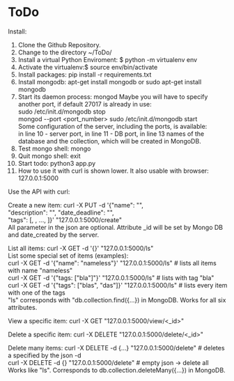 # ToDo
Install:

1. Clone the Github Repository.
2. Change to the directory ~/ToDo/
3. Install a virtual Python Enviroment: $ python -m virtualenv env
4. Activate the virtualenv:$ source env/bin/activate
5. Install packages: pip install -r requirements.txt
6. Install mongodb:  apt-get install mongodb or sudo apt-get install mongodb
7. Start its daemon process: mongod
    Maybe you will have to specify another port, if default 27017 is already in use:    
        sudo /etc/init.d/mongodb stop   
        mongod --port <port_number> 
        sudo /etc/init.d/mongodb start   
    Some configuration of the server, including the ports, is available:    
        in line 10 - server port, in line 11 - DB port, in line 13 names of 
        the database and the collection, which will be created in MongoDB.  
8. Test mongo shell: mongo
9. Quit mongo shell: exit
10. Start todo: python3 app.py
11. How to use it with curl is shown lower. It also usable with browser: 127.0.0.1:5000


Use the API with curl:

Create a new item:
    curl -X PUT -d '{"name": "<name>",  
    "description": "<description>", 
    "date_deadline": "<YYYY-MM-DD>",    
    "tags": [<tag1>, <tag2>, ..., <tagn>]}' "127.0.0.1:5000/create"     
All parameter in the json are optional. Attribute _id will be set by Mongo DB and date_created by the server.   

List all items:
    curl -X GET -d '{}' "127.0.0.1:5000/ls"    
List some special set of items (examples):  
    curl -X GET -d '{"name": "nameless"}' "127.0.0.1:5000/ls" # lists all items with name "nameless"    
    curl -X GET -d '{"tags: ["bla"]"}' "127.0.0.1:5000/ls" # lists with tag "bla"   
    curl -X GET -d '{"tags": ["blas", "das"]}' "127.0.0.1:5000/ls" # lists every item with one of the tags  
"ls" corresponds with "db.collection.find({...}) in MongoDB. Works for all six attributes.  

View a specific item:
    curl -X GET "127.0.0.1:5000/view/<_id>" 

Delete a specific item:
    curl -X DELETE "127.0.0.1:5000/delete/<_id>"    

Delete many items:
    curl -X DELETE -d {...} "127.0.0.1:5000/delete" # deletes a specified by the json -d    
    curl -X DELETE -d {} "127.0.0.1:5000/delete" # empty json -> delete all 
Works like "ls". Corresponds to db.collection.deleteMany({...}) in MongoDB. 
